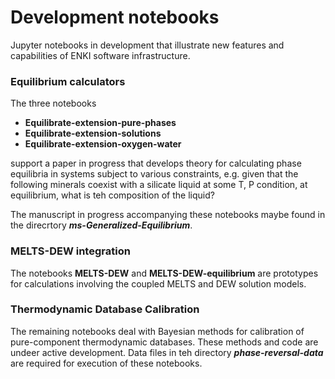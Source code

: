 # Development notebooks
Jupyter notebooks in development that illustrate new features and capabilities of ENKI software infrastructure.

### Equilibrium calculators
The three notebooks

- **Equilibrate-extension-pure-phases**
- **Equilibrate-extension-solutions**
- **Equilibrate-extension-oxygen-water**

support a paper in progress that develops theory for calculating phase equilibria in systems subject to various constraints, e.g. given that the following minerals coexist with a silicate liquid at some T, P condition, at equilibrium, what is teh composition of the liquid?

The manuscript in progress accompanying these notebooks maybe found in the direcrtory ***ms-Generalized-Equilibrium***. 

### MELTS-DEW integration
The notebooks **MELTS-DEW** and **MELTS-DEW-equilibrium** are prototypes for calculations involving the coupled MELTS and DEW solution models.

### Thermodynamic Database Calibration
The remaining notebooks deal with Bayesian methods for calibration of pure-component thermodynamic databases.  These methods and code are undeer active development.  Data files in teh directory ***phase-reversal-data*** are required for execution of these notebooks.